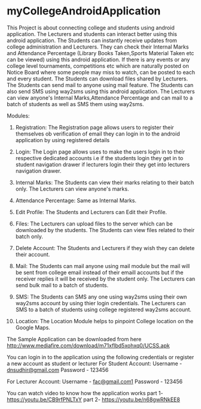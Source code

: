 # myCollegeAndroidApplication

This Project is about connecting college and students using android application. The Lecturers and students can interact better using this android application.
The Students can instantly receive updates from college administration and Lecturers. They can check their Internal Marks and Attendance Percentage
(Library Books Taken,Sports Material Taken etc can be viewed) using this android application. If there is any events or any college level tournaments,
competitions etc which are naturally posted on Notice Board where some people may miss to watch, can be posted to each and every student. The Students can download files
shared by Lecturers. The Students can send mail to anyone using mail feature. The Students can also send SMS using way2sms using this android application.
The Lecturers can view anyone's Internal Marks,Attendance Percentage and can mail to a batch of students as well as SMS them using way2sms.

Modules:

1. Registration: The Registration page allows users to register their themselves ob verification of email they can login in to the android application by using registered details
2. Login: The Login page allows uses to make the users login in to their respective dedicated accounts i.e if the students login they get in to student navigation drawer
   if lecturers login their they get into lecturers navigation drawer. 
3. Internal Marks: The Students can view their marks relating to their batch only. The Lecturers can view anyone's marks.
4. Attendance Percentage: Same as Internal Marks.
5. Edit Profile: The Students and Lecturers can Edit their Profile.
6. Files: The Lecturers can upload files to the server which can be downloaded by the students. The Students can view files related to their batch only.
7. Delete Account: The Students and Lecturers if they wish they can delete their account.
8. Mail: The Students can mail anyone using mail module but the mail will be sent from college email instead of their emaill accounts but if the receiver replies
it will be received by the student only. The Lecturers can send bulk mail to a batch of students.
9. SMS: The Students can SMS any one using way2sms using their own way2sms account by using thier login credentials. The Lecturers can SMS to a batch of students
using college registered way2sms account.

10. Location: The Location Module helps to pinpoint College location on the Google Maps.


The Sample Application can be downloaded from here
http://www.mediafire.com/download/m71xflbd5xohxq0/UCSS.apk

You can login in to the application using the following credentials or register a new account as student or lecturer
For Student Account:
Username - dnsudhir@gmail.com
Password - 123456

For Lecturer Account:
Username - fac@gmail.com1
Password - 123456



You can watch video to know how the application works
part 1- https://youtu.be/CB9rfPNLTxY
part 2- https://youtu.be/n68gwRNkEE8
